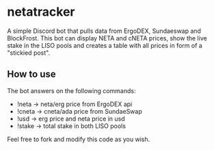 # netatracker
A simple Discord bot that pulls data from ErgoDEX, Sundaeswap and BlockFrost. This bot can display NETA and cNETA prices, show the live stake in the LISO pools and creates a table with all prices in form of a "stickied post". 
## How to use 
The bot answers on the following commands: 
* !neta -> neta/erg price from ErgoDEX api
* !cneta -> cneta/ada price from SundaeSwap
* !usd -> erg price and neta price in usd
* !stake -> total stake in both LISO pools

Feel free to fork and modify this code as you wish. 
